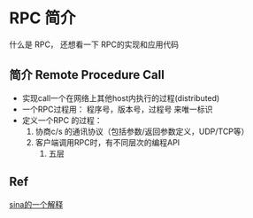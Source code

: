 # RPC 简介
什么是 RPC， 还想看一下 RPC的实现和应用代码
## 简介 Remote Procedure Call
* 实现call一个在网络上其他host内执行的过程(distributed)
* 一个RPC过程用： 程序号，版本号，过程号 来唯一标识 
* 定义一个RPC 的过程：
	1. 协商c/s 的通讯协议（包括参数/返回参数定义，UDP/TCP等）
	2. 客户端调用RPC时，有不同层次的编程API
		1. 五层


## Ref
[sina的一个解释](http://iask.sina.com.cn/b/1424814.html)